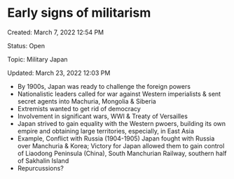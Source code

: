 # Early signs of militarism

Created: March 7, 2022 12:54 PM

Status: Open

Topic: Military Japan

Updated: March 23, 2022 12:03 PM

- By 1900s, Japan was ready to challenge the foreign powers
- Nationalistic leaders called for war against Western imperialists & sent secret agents into Machuria, Mongolia & Siberia
- Extremists wanted to get rid of democracy
- Involvement in significant wars, WWI & Treaty of Versailles
- Japan strived to gain equality with the Western pwoers, building its own empire and obtaining large territories, especially, in East Asia
- Example, Conflict with Russia (1904-1905) Japan fought with Russia over Manchuria & Korea; Victory for Japan allowed them to gain control of Liaodong Peninsula (China), South Manchurian Railway, southern half of Sakhalin Island
- Repurcussions?